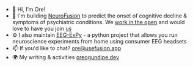 - 👋 Hi, I’m Ore!
- 👀 I'm building [NeuroFusion](https://usefusion.ai) to predict the onset of cognitive decline & symptoms of psychiatric conditions. We [work in the open](https://github.com/NEUROFUSIONInc/fusion) and would love to have you join [us](https://discord.gg/hzt6cAtwGE)
- ⚙️  I also maintain [EEG-ExPy]( https://github.com/NeuroTechX/eeg-notebooks) - a python project that allows you run neuroscience experiments from home using consumer EEG headsets
- 📫 If you'd like to chat? ore@usefusion.app
- 🌍 My writing & activities [oreogundipe.dev](https://oreogundipe.dev)
<!---
oreHGA/oreHGA is a ✨ special ✨ repository because its `README.md` (this file) appears on your GitHub profile.
You can click the Preview link to take a look at your changes.
--->
